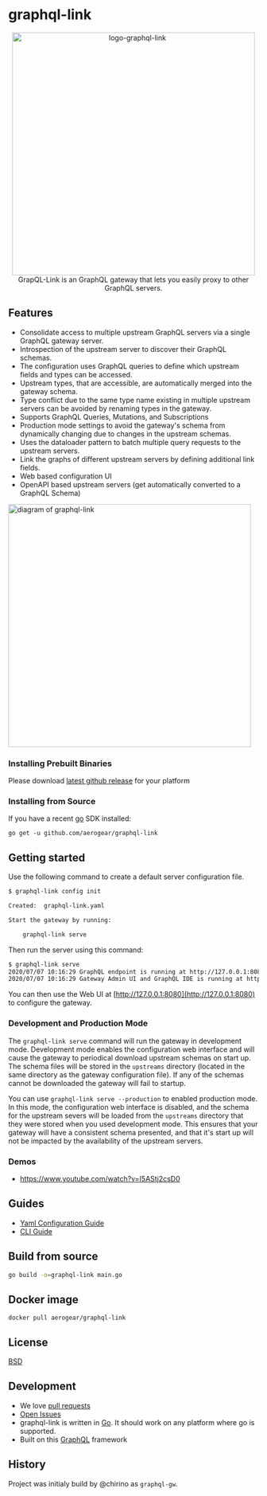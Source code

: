 # graphql-link

<p align="center">
    <img src="https://raw.githubusercontent.com/aerogear/graphql-link/master/docs/images/logo.png" alt="logo-graphql-link" width="488">

  <br/>
GrapQL-Link is an GraphQL gateway that lets you easily proxy to other
GraphQL servers.
</p>





## Features

- Consolidate access to multiple upstream GraphQL servers via a single GraphQL gateway server.
- Introspection of the upstream server to discover their GraphQL schemas.
- The configuration uses GraphQL queries to define which upstream fields and types can be accessed.
- Upstream types, that are accessible, are automatically merged into the gateway schema.
- Type conflict due to the same type name existing in multiple upstream servers can be avoided by renaming types in the gateway.
- Supports GraphQL Queries, Mutations, and Subscriptions
- Production mode settings to avoid the gateway's schema from dynamically changing due to changes in the upstream schemas.
- Uses the dataloader pattern to batch multiple query requests to the upstream servers.
- Link the graphs of different upstream servers by defining additional link fields.
- Web based configuration UI
- OpenAPI based upstream servers (get automatically converted to a GraphQL Schema)


<img src="https://raw.githubusercontent.com/aerogear/graphql-link/master/docs/images/graphql-link-overview.jpg" alt="diagram of graphql-link" width="488">

### Installing Prebuilt Binaries

Please download [latest github release](https://github.com/aerogear/graphql-link/releases) for your platform

### Installing from Source

If you have a recent [go](https://golang.org/dl/) SDK installed:

`go get -u github.com/aerogear/graphql-link`

## Getting started

Use the following command to create a default server configuration file.

```bash
$ graphql-link config init

Created:  graphql-link.yaml

Start the gateway by running:

    graphql-link serve

```

Then run the server using this command:

```bash
$ graphql-link serve
2020/07/07 10:16:29 GraphQL endpoint is running at http://127.0.0.1:8080/graphql
2020/07/07 10:16:29 Gateway Admin UI and GraphQL IDE is running at http://127.0.0.1:8080
```

You can then use the Web UI at [http://127.0.0.1:8080](http://127.0.0.1:8080) to configure the gateway.

### Development and Production Mode

The `graphql-link serve` command will run the gateway in development mode. Development mode enables the configuration web interface and will cause the gateway to periodical download upstream schemas on start up. The schema files will be stored in the `upstreams` directory (located in the same directory as the gateway configuration file). If any of the schemas cannot be downloaded the gateway will fail to startup.

You can use `graphql-link serve --production` to enabled production mode. In this mode, the configuration web interface is disabled, and the schema for the upstream severs will be loaded from the `upstreams` directory that they were stored when you used development mode. This ensures that your gateway will have a consistent schema presented, and that it's start up will not be impacted by the availability of the upstream
servers.

### Demos

- https://www.youtube.com/watch?v=I5AStj2csD0

## Guides

- [Yaml Configuration Guide](docs/config.md)
- [CLI Guide](docs/cli.md)

## Build from source

```bash
go build -o=graphql-link main.go
```

## Docker image

```
docker pull aerogear/graphql-link
```

## License

[BSD](./LICENSE)

## Development

- We love [pull requests](https://github.com/aerogear/graphql-link/pulls)
- [Open Issues](https://github.com/aerogear/graphql-link/issues)
- graphql-link is written in [Go](https://golang.org/). It should work on any platform where go is supported.
- Built on this [GraphQL](https://github.com/chirino/graphql) framework

## History

Project was initialy build by @chirino as `graphql-gw`.
